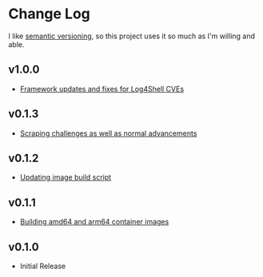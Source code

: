 # Change Log

I like [semantic versioning](https://semver.org/), so this project uses it so much as I'm willing and able.

## v1.0.0
* [Framework updates and fixes for Log4Shell CVEs](https://github.com/Ubunfu/mc-bounty-scraper/pull/5)

## v0.1.3
* [Scraping challenges as well as normal advancements](https://github.com/Ubunfu/mc-bounty-scraper/pull/4)

## v0.1.2
* [Updating image build script](https://github.com/Ubunfu/mc-bounty-scraper/pull/3)

## v0.1.1
* [Building amd64 and arm64 container images](https://github.com/Ubunfu/mc-bounty-scraper/pull/2)

## v0.1.0
* Initial Release